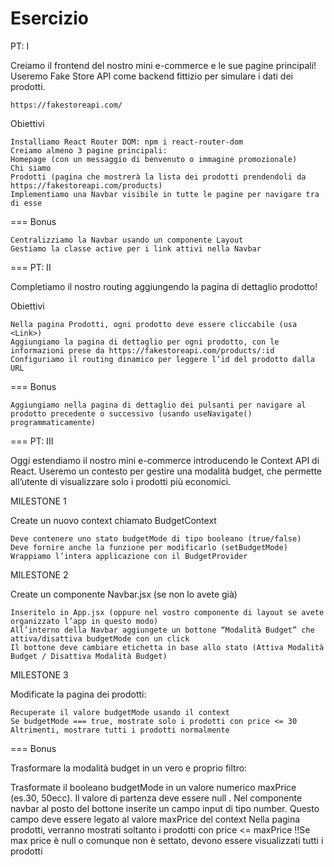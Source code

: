 Esercizio
===
PT: I

Creiamo il frontend del nostro mini e-commerce e le sue pagine principali!
Useremo Fake Store API come backend fittizio per simulare i dati dei prodotti.

	https://fakestoreapi.com/

Obiettivi

	Installiamo React Router DOM: npm i react-router-dom
	Creiamo almeno 3 pagine principali:
	Homepage (con un messaggio di benvenuto o immagine promozionale)
	Chi siamo
	Prodotti (pagina che mostrerà la lista dei prodotti prendendoli da https://fakestoreapi.com/products)
	Implementiamo una Navbar visibile in tutte le pagine per navigare tra di esse

===
Bonus

	Centralizziamo la Navbar usando un componente Layout
	Gestiamo la classe active per i link attivi nella Navbar

===
PT: II

Completiamo il nostro routing aggiungendo la pagina di dettaglio prodotto!

Obiettivi

	Nella pagina Prodotti, ogni prodotto deve essere cliccabile (usa <Link>)
	Aggiungiamo la pagina di dettaglio per ogni prodotto, con le informazioni prese da https://fakestoreapi.com/products/:id
	Configuriamo il routing dinamico per leggere l’id del prodotto dalla URL

===
Bonus

	Aggiungiamo nella pagina di dettaglio dei pulsanti per navigare al prodotto precedente o successivo (usando useNavigate() programmaticamente)
	
===
PT: III

Oggi estendiamo il nostro mini e-commerce introducendo le Context API di React.
Useremo un contesto per gestire una modalità budget, che permette all’utente di visualizzare solo i prodotti più economici.

MILESTONE 1

Create un nuovo context chiamato BudgetContext

	Deve contenere uno stato budgetMode di tipo booleano (true/false)
	Deve fornire anche la funzione per modificarlo (setBudgetMode)
	Wrappiamo l’intera applicazione con il BudgetProvider

MILESTONE 2

Create un componente Navbar.jsx (se non lo avete già)

	Inseritelo in App.jsx (oppure nel vostro componente di layout se avete organizzato l’app in questo modo)
	All’interno della Navbar aggiungete un bottone “Modalità Budget” che attiva/disattiva budgetMode con un click
	Il bottone deve cambiare etichetta in base allo stato (Attiva Modalità Budget / Disattiva Modalità Budget)

MILESTONE 3

Modificate la pagina dei prodotti:

	Recuperate il valore budgetMode usando il context
	Se budgetMode === true, mostrate solo i prodotti con price <= 30
	Altrimenti, mostrare tutti i prodotti normalmente

===
Bonus

 Trasformare la modalità budget in un vero e proprio filtro:

Trasformate il booleano budgetMode in un valore numerico maxPrice (es.30, 50ecc). Il valore di partenza deve essere null .
	Nel componente navbar al posto del bottone inserite un campo input di tipo number. Questo campo deve essere legato al valore maxPrice del context
	Nella pagina prodotti, verranno mostrati soltanto i prodotti con price <= maxPrice
	‼️Se max price è null o comunque non è settato, devono essere visualizzati tutti i prodotti